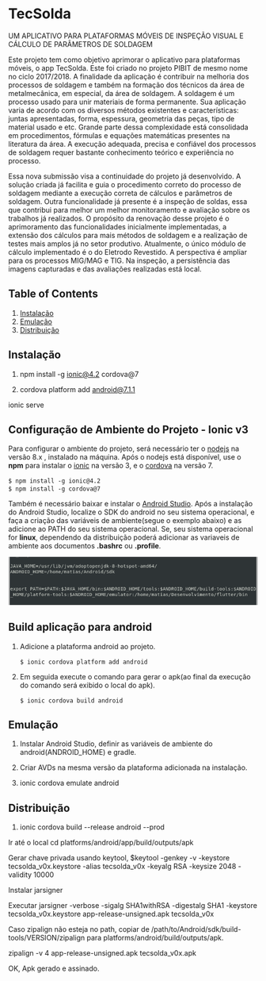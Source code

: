 # TecSolda
UM APLICATIVO PARA PLATAFORMAS MÓVEIS DE INSPEÇÃO VISUAL E CÁLCULO DE PARÂMETROS DE SOLDAGEM


Este projeto tem como objetivo aprimorar o aplicativo para plataformas móveis, o app TecSolda. Este foi criado no projeto PIBIT de mesmo nome no ciclo 2017/2018. A finalidade da aplicação é contribuir na melhoria dos processos de soldagem e também na formação dos técnicos da área de metalmecânica, em especial, da área de soldagem. 
A soldagem é um processo usado para unir materiais de forma permanente. Sua aplicação varia de acordo com os diversos métodos existentes e características: juntas apresentadas, forma, espessura, geometria das peças, tipo de material usado e etc. Grande parte dessa complexidade está consolidada em procedimentos, fórmulas e equações matemáticas presentes na literatura da área. A execução adequada, precisa e confiável dos processos de soldagem requer bastante conhecimento teórico e experiência no processo. 

Essa nova submissão visa a continuidade do projeto já desenvolvido. A solução criada já facilita e guia o procedimento correto do processo de soldagem mediante a execução correta de cálculos e parâmetros de soldagem. Outra funcionalidade já presente é a inspeção de soldas, essa que contribui para melhor um melhor monitoramento e avaliação sobre os trabalhos já realizados. O propósito da renovação desse projeto é o aprimoramento das funcionalidades inicialmente implementadas, a extensão dos cálculos para mais métodos de soldagem e a realização de testes mais amplos já no setor produtivo. Atualmente, o único módulo de cálculo implementado é o do Eletrodo Revestido. A perspectiva é ampliar para os processos MIG/MAG e TIG. Na inspeção, a persistência das imagens capturadas e das avaliações realizadas está local.

## Table of Contents

1. [Instalação](#instalacao)
2. [Emulação](#Emulação)
3. [Distribuição](#Distribuição)
## <a name="instalacao"></a>Instalação

1. npm install -g ionic@4.2 cordova@7

2. cordova platform add android@7.1.1

ionic serve

## Configuração de Ambiente do Projeto - Ionic v3

   Para configurar o ambiente do projeto, será necessário ter o [nodejs](https://nodejs.org/pt-br/docs/) na versão 8.x , instalado na máquina. Após o nodejs está disponível, use o <strong>npm</strong> para instalar o [ionic](https://ionicframework.com/docs/v3/) na versão 3, e o [cordova](https://cordova.apache.org/docs/en/7.x/) na versão 7.
  
    $ npm install -g ionic@4.2
    $ npm install -g cordova@7
    
   Também é necessário baixar e instalar o [Android Studio](https://developer.android.com/studio). Após a instalação do Android Studio, localize o SDK do android no seu sistema operacional, e faça a criação das variáveis de ambiente(segue o exemplo abaixo) e as adicione ao PATH do seu sistema operacional. Se, seu sistema operacional for <strong>linux</strong>, dependendo da distribuição poderá adicionar as variaveis de ambiente aos documentos <strong>.bashrc</strong> ou <strong>.profile</strong>.
   
   ![alt path](https://github.com/thiagok2/tec-solda/blob/master/src/assets/config/variaveis_ambiente.png)
   
   
## Build aplicação para android

1. Adicione a plataforma android ao projeto.

       $ ionic cordova platform add android
  
2. Em seguida execute o comando para gerar o apk(ao final da execução do comando será exibido o local do apk).

       $ ionic cordova build android

## Emulação


1. Instalar Android Studio, definir as variáveis de ambiente do android(ANDROID_HOME) e gradle.
2. Criar AVDs na mesma versão da plataforma adicionada na instalação.

3. ionic cordova emulate android



## Distribuição
1. ionic cordova build --release android --prod

Ir até o local 
cd platforms/android/app/build/outputs/apk

Gerar chave privada usando keytool,
$keytool -genkey -v -keystore tecsolda_v0x.keystore -alias tecsolda_v0x -keyalg RSA -keysize 2048 -validity 10000

Instalar jarsigner

Executar
jarsigner -verbose -sigalg SHA1withRSA -digestalg SHA1 -keystore tecsolda_v0x.keystore app-release-unsigned.apk tecsolda_v0x

Caso zipalign não esteja no path, copiar de /path/to/Android/sdk/build-tools/VERSION/zipalign para platforms/android/build/outputs/apk.


zipalign -v 4 app-release-unsigned.apk tecsolda_v0x.apk

OK, Apk gerado e assinado.

